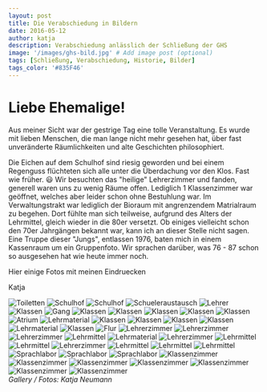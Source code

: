 ```yaml
---
layout: post
title: Die Verabschiedung in Bildern
date: 2016-05-12
author: katja
description: Verabschiedung anlässlich der Schließung der GHS
image: '/images/ghs-bild.jpg' # Add image post (optional)
tags: [Schließung, Verabschiedung, Historie, Bilder]
tags_color: '#835F46'
---
```


# Liebe Ehemalige!

Aus meiner Sicht war der gestrige Tag eine tolle Veranstaltung. Es wurde mit lieben Menschen, die man lange nicht mehr gesehen hat, über fast unveränderte Räumlichkeiten und alte Geschichten philosophiert.

Die Eichen auf dem Schulhof sind riesig geworden und bei einem Regenguss flüchteten sich alle unter die Überdachung vor den Klos. Fast wie früher. 😃 
Wir besuchten das "heilige" Lehrerzimmer und fanden, generell waren uns zu wenig Räume offen. Lediglich 1 Klassenzimmer war geöffnet, welches aber leider schon ohne Bestuhlung war. Im Verwaltungstrakt war lediglich der Bioraum mit angrenzendem Matrialraum zu begehen. 
Dort fühlte man sich teilweise, aufgrund des Alters der Lehrmittel, gleich wieder in die 80er versetzt. Ob einiges vielleicht schon den 70er Jahrgängen bekannt war, kann ich an dieser Stelle nicht sagen.
Eine Truppe dieser "Jungs", entlassen 1976, baten mich in einem Kassenraum um ein Gruppenfoto. Wir sprachen darüber, was 76 - 87 schon so ausgesehen hat wie heute immer noch.

Hier einige Fotos mit meinen Eindruecken

Katja


<div class="gallery-box">
  <div class="gallery gallery--post">
    <img src="/images/verabschiedung-1.jpg" loading="lazy" alt="Toiletten">
    <img src="/images/verabschiedung-2.jpg" loading="lazy" alt="Schulhof">
    <img src="/images/verabschiedung-3.jpg" loading="lazy" alt="Schulhof">
    <img src="/images/verabschiedung-austausch.jpg" loading="lazy" alt="Schueleraustausch">
    <img src="/images/verabschiedung-4.jpg" loading="lazy" alt="Lehrer">
    <img src="/images/verabschiedung-5.jpg" loading="lazy" alt="Klassen">
    <img src="/images/verabschiedung-6.jpg" loading="lazy" alt="Gang">
    <img src="/images/verabschiedung-7.jpg" loading="lazy" alt="Klassen">
    <img src="/images/verabschiedung-8.jpg" loading="lazy" alt="Klassen">
    <img src="/images/verabschiedung-9.jpg" loading="lazy" alt="Klassen">
    <img src="/images/verabschiedung-10.jpg" loading="lazy" alt="Klassen">
    <img src="/images/verabschiedung-11.jpg" loading="lazy" alt="Klassen">
    <img src="/images/verabschiedung-atrium.jpg" loading="lazy" alt="Atrium">
    <img src="/images/karten.jpg" loading="lazy" alt="Lehrmaterial">
    <img src="/images/verabschiedung-anbau.jpg" loading="lazy" alt="Klassen">
    <img src="/images/verabschiedung-aula.jpg" loading="lazy" alt="Klassen">
    <img src="/images/verabschiedung-biologieraum.jpg" loading="lazy" alt="Klassen">
    <img src="/images/verabschiedung-biologieraum2.jpg" loading="lazy" alt="Klassen">
    <img src="/images/verabschiedung-biologieraum3.jpg" loading="lazy" alt="Lehrmaterial">
    <img src="/images/verabschiedung-chemieraum.jpg" loading="lazy" alt="Klassen">
    <img src="/images/verabschiedung-fluer-lehrerzimmer.jpg" loading="lazy" alt="Flur">
    <img src="/images/verabschiedung-lehrerzimmer.jpg" loading="lazy" alt="Lehrerzimmer">
    <img src="/images/verabschiedung-lehrerzimmer2.jpg" loading="lazy" alt="Lehrerzimmer">
    <img src="/images/verabschiedung-lehrkueche.jpg" loading="lazy" alt="Lehrerzimmer">
    <img src="/images/verabschiedung-lehrmittel.jpg" loading="lazy" alt="Lehrmittel">
    <img src="/images/verabschiedung-modelle.jpg" loading="lazy" alt="Lehrmaterial">
    <img src="/images/verabschiedung-stundenplanjpg.jpg" loading="lazy" alt="Lehrerzimmer">
    <img src="/images/verabschiedung-Vogel.jpg" loading="lazy" alt="Lehrmittel">
    <img src="/images/verabschiedung-vogelskelet.jpg" loading="lazy" alt="Lehrmittel">
    <img src="/images/verabschiedung-vorflur.jpg" loading="lazy" alt="Lehrerzimmer">
    <img src="/images/verabschiedung-eingelegt.jpg" loading="lazy" alt="Lehrmittel">
    <img src="/images/verabschiedung-skelet.jpg" loading="lazy" alt="Lehrmittel">
    <img src="/images/verabschiedung-materialraum.jpg" loading="lazy" alt="Lehrmittel">
    <img src="/images/verabschiedung-treppenhaus.jpg" loading="lazy" alt="Sprachlabor">
    <img src="/images/verabschiedung-treppenhaus2.jpg" loading="lazy" alt="Sprachlabor">
    <img src="/images/verabschiedung-treppenhaus3.jpg" loading="lazy" alt="Sprachlabor">
    <img src="/images/verabschiedung-klassenzimer-block-d.jpg" loading="lazy" alt="Klassenzimmer">
    <img src="/images/verabschiedung-klassenzimer-block2.jpg" loading="lazy" alt="Klassenzimmer">
    <img src="/images/verabschiedung-klassenzimer-blocka.jpg" loading="lazy" alt="Klassenzimmer">
    <img src="/images/verabschiedung-klassenzimer-blocka2.jpg" loading="lazy" alt="Klassenzimmer">
    <img src="/images/verabschiedung-klassenzimer-blocka3.jpg" loading="lazy" alt="Klassenzimmer">
    <img src="/images/verabschiedung-klassenzimer-blocka4.jpg" loading="lazy" alt="Klassenzimmer">
    <img src="/images/verabschiedung-klassenzimer-blocka5.jpg" loading="lazy" alt="Klassenzimmer">
    </div>
  <em>Gallery / <a target="_blank">Fotos: Katja Neumann</a></em>
</div>



